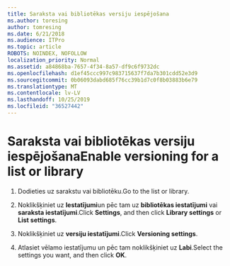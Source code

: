 ```yaml
---
title: Saraksta vai bibliotēkas versiju iespējošana
ms.author: toresing
author: tomresing
ms.date: 6/21/2018
ms.audience: ITPro
ms.topic: article
ROBOTS: NOINDEX, NOFOLLOW
localization_priority: Normal
ms.assetid: a84868ba-7657-4f34-8a57-df9c6f9732dc
ms.openlocfilehash: d1ef45ccc997c983715637f7da7b301cdd52e3d9
ms.sourcegitcommit: 0b06093dabd685f76cc39b1d7c0f8b03883b6e79
ms.translationtype: MT
ms.contentlocale: lv-LV
ms.lasthandoff: 10/25/2019
ms.locfileid: "36527442"
---
```

# <a name="enable-versioning-for-a-list-or-library"></a><span data-ttu-id="608cb-102">Saraksta vai bibliotēkas versiju iespējošana</span><span class="sxs-lookup"><span data-stu-id="608cb-102">Enable versioning for a list or library</span></span>

1. <span data-ttu-id="608cb-103">Dodieties uz sarakstu vai bibliotēku.</span><span class="sxs-lookup"><span data-stu-id="608cb-103">Go to the list or library.</span></span>
    
2. <span data-ttu-id="608cb-104">Noklikšķiniet uz **Iestatījumi**un pēc tam uz **bibliotēkas iestatījumi** vai **saraksta iestatījumi**.</span><span class="sxs-lookup"><span data-stu-id="608cb-104">Click **Settings**, and then click **Library settings** or **List settings**.</span></span>
    
3. <span data-ttu-id="608cb-105">Noklikšķiniet uz **versiju iestatījumi**.</span><span class="sxs-lookup"><span data-stu-id="608cb-105">Click **Versioning settings**.</span></span>
    
4. <span data-ttu-id="608cb-106">Atlasiet vēlamo iestatījumu un pēc tam noklikšķiniet uz **Labi**.</span><span class="sxs-lookup"><span data-stu-id="608cb-106">Select the settings you want, and then click **OK**.</span></span>
    

